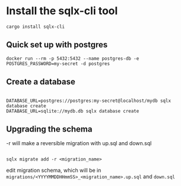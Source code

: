 # Install the sqlx-cli tool

```cargo install sqlx-cli```

## Quick set up with postgres

```
docker run --rm -p 5432:5432 --name postgres-db -e POSTGRES_PASSWORD=my-secret -d postgres
```

## Create a database

```console

DATABASE_URL=postgres://postgres:my-secret@localhost/mydb sqlx database create
DATABASE_URL=sqlite://mydb.db sqlx database create

```

## Upgrading the schema

-r will make a reversible migration with up.sql and down.sql

```console

sqlx migrate add -r <migration_name>

```

edit migration schema, which will be in `migrations/<YYYYMMDDHHmmSS>_<migration_name>.up.sql` and `down.sql`
